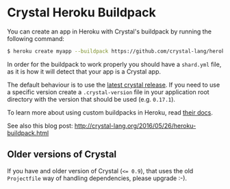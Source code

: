 # Crystal Heroku Buildpack

You can create an app in Heroku with Crystal's buildpack by running the
following command:

```bash
$ heroku create myapp --buildpack https://github.com/crystal-lang/heroku-buildpack-crystal.git
```

In order for the buildpack to work properly you should have a `shard.yml`
file, as it is how it will detect that your app is a Crystal app.

The default behaviour is to use the [latest crystal release](https://github.com/crystal-lang/crystal/releases/latest). If you need to use a specific version create a `.crystal-version` file in your application root directory with the version that should be used (e.g. `0.17.1`).

To learn more about using custom buildpacks in Heroku, read [their docs](https://devcenter.heroku.com/articles/third-party-buildpacks#using-a-custom-buildpack).

See also this blog post: http://crystal-lang.org/2016/05/26/heroku-buildpack.html

## Older versions of Crystal

If you have and older version of Crystal (`<= 0.9`), that uses the old
`Projectfile` way of handling dependencies, please upgrade :-).
